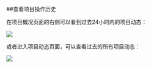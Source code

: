 ##查看项目操作历史

在项目概况页面的右侧可以看到过去24小时内的项目动态：

![](http://data.eolinker.com/course/PWj9aSxa3c145433a8351501bb1c924aa9c91b607815e08)

或者进入项目动态页面，可以查看过去的所有项目动态：

![](http://data.eolinker.com/course/NZprRMf233b8eea8c910dba78939bd9fde0b817dbddd60b)